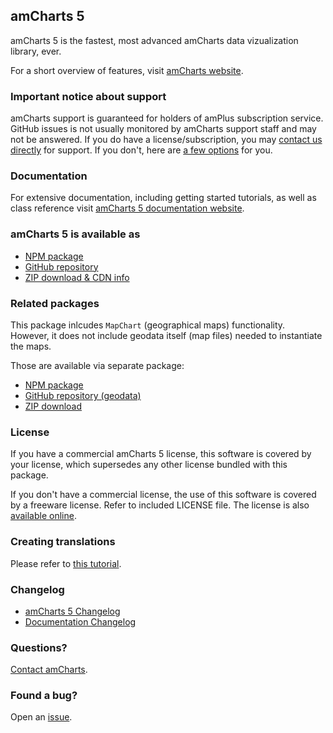## amCharts 5

amCharts 5 is the fastest, most advanced amCharts data vizualization library, ever.

For a short overview of features, visit [amCharts website](https://www.amcharts.com/).

### Important notice about support

amCharts support is guaranteed for holders of amPlus subscription service. GitHub issues is not usually monitored by
amCharts support staff and may not be answered. If you do have a license/subscription, you
may [contact us directly](https://www.amcharts.com/support/support-info/priority-support/)
for support. If you don't, here are
[a few options](https://www.amcharts.com/support/support-info/free-support/)
for you.

### Documentation

For extensive documentation, including getting started tutorials, as well as class reference
visit [amCharts 5 documentation website](https://www.amcharts.com/docs/v5).

### amCharts 5 is available as

* [NPM package](https://www.npmjs.com/package/@amcharts/amcharts5)
* [GitHub repository](https://github.com/amcharts/amcharts5)
* [ZIP download & CDN info](https://www.amcharts.com/download/)

### Related packages

This package inlcudes `MapChart` (geographical maps) functionality. However, it does not include geodata itself (map
files) needed to instantiate the maps.

Those are available via separate package:

* [NPM package](https://www.npmjs.com/package/@amcharts/amcharts5-geodata)
* [GitHub repository (geodata)](https://github.com/amcharts/amcharts5-geodata)
* [ZIP download](https://www.amcharts.com/download/download/)

### License

If you have a commercial amCharts 5 license, this software is covered by your license, which supersedes any other
license bundled with this package.

If you don't have a commercial license, the use of this software is covered by a freeware license. Refer to included
LICENSE file. The license is also
[available online](https://github.com/amcharts/amcharts5/blob/master/packages/shared/LICENSE).

### Creating translations

Please refer to [this tutorial](https://www.amcharts.com/docs/v5/concepts/locales/creating-translations//).

### Changelog

* [amCharts 5 Changelog](https://github.com/amcharts/amcharts5/blob/master/CHANGELOG.md)
* [Documentation Changelog](https://www.amcharts.com/docs/v5/changelog/)

### Questions?

[Contact amCharts](mailto:contact@amcharts.com).

### Found a bug?

Open an [issue](https://github.com/amcharts/amcharts5/issues).
